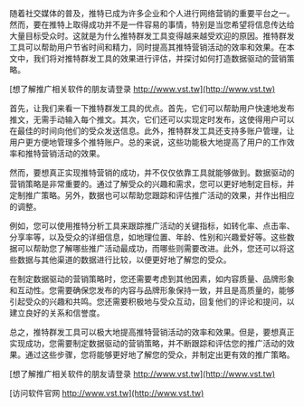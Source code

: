随着社交媒体的普及，推特已成为许多企业和个人进行网络营销的重要平台之一。然而，要在推特上取得成功并不是一件容易的事情，特别是当您希望将信息传达给大量目标受众时。这就是为什么推特群发工具变得越来越受欢迎的原因。推特群发工具可以帮助用户节省时间和精力，同时提高其推特营销活动的效率和效果。在本文中，我们将对推特群发工具的效果进行评估，并探讨如何打造数据驱动的营销策略。

[想了解推广相关软件的朋友请登录 http://www.vst.tw](http://www.vst.tw)

首先，让我们来看一下推特群发工具的优点。首先，它们可以帮助用户快速地发布推文，无需手动输入每个推文。其次，它们还可以实现定时发布，这使得用户可以在最佳的时间向他们的受众发送信息。此外，推特群发工具还支持多账户管理，让用户更方便地管理多个推特账户。总的来说，这些功能极大地提高了用户的工作效率和推特营销活动的效果。

然而，要想真正实现推特营销的成功，并不仅仅依靠工具就能够做到。数据驱动的营销策略是非常重要的。通过了解受众的兴趣和需求，您可以更好地制定目标，并定制推广策略。另外，数据也可以帮助您跟踪和评估推广活动的效果，并作出相应的调整。

例如，您可以使用推特分析工具来跟踪推广活动的关键指标，如转化率、点击率、分享率等，以及受众的详细信息，如地理位置、年龄、性别和兴趣爱好等。这些数据可以帮助您了解哪些推广活动最成功，而哪些则需要改进。此外，您还可以将这些数据与其他渠道的数据进行比较，以便更好地了解您的受众。

在制定数据驱动的营销策略时，您还需要考虑到其他因素，如内容质量、品牌形象和互动性。您需要确保您发布的内容与品牌形象保持一致，并且是高质量的，能够引起受众的兴趣和共鸣。您还需要积极地与受众互动，回复他们的评论和提问，以建立良好的关系和信誉度。

总之，推特群发工具可以极大地提高推特营销活动的效率和效果。但是，要想真正实现成功，您需要制定数据驱动的营销策略，并不断跟踪和评估您的推广活动的效果。通过这些步骤，您将能够更好地了解您的受众，并制定出更有效的推广策略。

[想了解推广相关软件的朋友请登录 http://www.vst.tw](http://www.vst.tw)


[访问软件官网 http://www.vst.tw](http://www.vst.tw)
